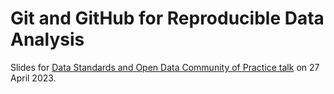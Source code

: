# Git and GitHub for Reproducible Data Analysis

Slides for [Data Standards and Open Data Community of Practice talk](https://www.eventbrite.co.uk/e/git-and-github-for-reproducible-data-analysis-tickets-558593497187) on 27 April 2023.